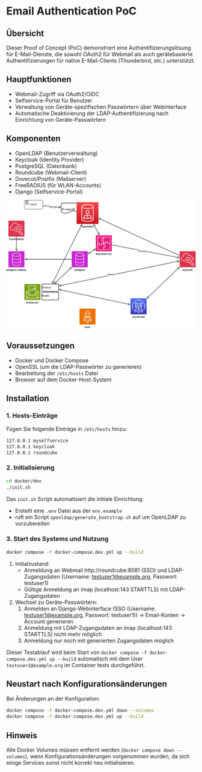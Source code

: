 # Email Authentication PoC

## Übersicht
Dieser Proof of Concept (PoC) demonstriert eine Authentifizierungslösung für E-Mail-Dienste, die sowohl OAuth2 für Webmail als auch gerätebasierte Authentifizierungen für native E-Mail-Clients (Thunderbird, etc.) unterstützt.

## Hauptfunktionen
- Webmail-Zugriff via OAuth2/OIDC
- Selfservice-Portal für Benutzer
 - Verwaltung von Geräte-spezifischen Passwörtern über Webinterface
- Automatische Deaktivierung der LDAP-Authentifizierung nach Einrichtung von Geräte-Passwörtern

## Komponenten
- OpenLDAP (Benutzerverwaltung)
- Keycloak (Identity Provider)
- PostgreSQL (Datenbank)
- Roundcube (Webmail-Client)
- Dovecot/Postfix (Mailserver)
- FreeRADIUS (für WLAN-Accounts)
- Django (Selfservice-Portal)

![Übersichtsdiagram](mysel.drawio.svg)

## Voraussetzungen
- Docker und Docker Compose
- OpenSSL (um die LDAP-Passwörter zu generieren)
- Bearbeitung der `/etc/hosts` Datei
- Browser auf dem Docker-Host-System

## Installation

### 1. Hosts-Einträge
Fügen Sie folgende Einträge in `/etc/hosts` hinzu:
```
127.0.0.1 myselfservice
127.0.0.1 keycloak
127.0.0.1 roundcube
```

### 2. Initialisierung
```bash
cd docker/dev
./init.sh
```

Das `init.sh` Script automatisiert die initiale Einrichtung:

- Erstellt eine `.env` Datei aus der `env.example`
- ruft ein Script `openldap/generate_bootstrap.sh` auf um OpenLDAP zu vorzubereiten

### 3. Start des Systems und Nutzung
```bash
docker compose -f docker-compose.dev.yml up --build
```
1. Initialzustand:
    - Anmeldung an Webmail http://roundcube:8081 (SSO) und LDAP-Zugangsdaten (Username: testuser1@example.org, Passwort: testuser1)
    - Gültige Anmeldung an imap (localhost:143 STARTTLS) mit LDAP-Zugangsdaten
2. Wechsel zu Geräte-Passwörtern:
    1. Anmelden an Django-Webinterface (SSO (Username: testuser1@example.org, Passwort: testuser1)) -> Email-Konten -> Account generieren
    2. Anmeldung mit LDAP-Zugangsdaten an imap (localhost:143 STARTTLS) nicht mehr möglich
    3. Anmeldung nur noch mit generierten Zugangsdaten möglich

Dieser Testablauf wird beim Start von `docker compose -f docker-compose.dev.yml up --build` automatisch mit dem User `testuser2@example.org` im Container tests durchgeführt. 


## Neustart nach Konfigurationsänderungen
Bei Änderungen an der Konfiguration:
```bash
docker compose -f docker-compose.dev.yml down --volumes
docker compose -f docker-compose.dev.yml up --build
```

## Hinweis
Alle Docker Volumes müssen entfernt werden (`docker compose down --volumes`), wenn Konfigurationsänderungen vorgenommen wurden, da sich einige Services sonst nicht korrekt neu initialisieren.
